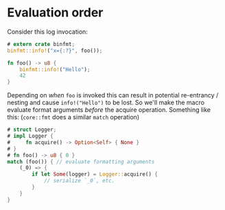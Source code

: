 # Evaluation order

Consider this log invocation:

``` rust
# extern crate binfmt;
binfmt::info!("x={:?}", foo());

fn foo() -> u8 {
    binfmt::info!("Hello");
    42
}
```

Depending on *when* `foo` is invoked this can result in potential re-entrancy / nesting and cause `info!("Hello")` to be lost.
So we'll make the macro evaluate format arguments *before* the acquire operation.
Something like this:
(`core::fmt` does a similar `match` operation)

``` rust
# struct Logger;
# impl Logger {
#     fn acquire() -> Option<Self> { None }
# }
# fn foo() -> u8 { 0 }
match (foo()) { // evaluate formatting arguments
    (_0) => {
        if let Some(logger) = Logger::acquire() {
            // serialize `_0`, etc.
        }
    }
}
```
